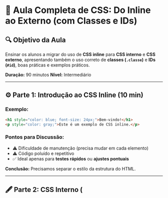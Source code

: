 # 📘 Aula Completa de CSS: Do Inline ao Externo (com Classes e IDs)

## 🔍 Objetivo da Aula

Ensinar os alunos a migrar do uso de **CSS inline** para **CSS interno** e **CSS externo**, apresentando também o uso correto de **classes (`.classe`)** e **IDs (`#id`)**, boas práticas e exemplos práticos.

**Duração:** 90 minutos
**Nível:** Intermediário

---

## ⚙️ Parte 1: Introdução ao CSS Inline (10 min)

### Exemplo:

```html
<h1 style="color: blue; font-size: 24px;">Bem-vindo!</h1>
<p style="color: gray;">Este é um exemplo de CSS inline.</p>
```

### Pontos para Discussão:

* ⚠️ Dificuldade de manutenção (precisa mudar em cada elemento)
* ⚠️ Código poluído e repetitivo
* ✅ Ideal apenas para **testes rápidos** ou **ajustes pontuais**

**Conclusão:** Precisamos separar o estilo da estrutura do HTML.

---

## 🖋️ Parte 2: CSS Interno (<style>) (25 min)

### Exemplo:

```html
<!DOCTYPE html>
<html lang="pt-BR">
<head>
  <meta charset="UTF-8">
  <title>Exemplo CSS Interno</title>
  <style>
    h1 {
      color: darkblue;
      text-align: center;
    }

    p {
      color: gray;
      font-size: 16px;
    }
  </style>
</head>
<body>
  <h1>Minha Página</h1>
  <p>Agora os estilos estão dentro da tag &lt;style&gt;!</p>
</body>
</html>
```

### Atividade:

1. Reproduzir o exemplo.
2. Alterar o **background** e as **margens**.

**Conclusão:** O CSS ficou centralizado, mas ainda dentro do HTML.

---

## 👀 Parte 3: Classes e IDs (15 min)

### Diferenças

| Tipo       | Símbolo | Função                             | Pode repetir? |
| ---------- | ------- | ---------------------------------- | ------------- |
| **Classe** | `.`     | Agrupar vários elementos parecidos | ✅ Sim         |
| **ID**     | `#`     | Identificar um elemento único      | ❌ Não         |

### Exemplo de Classe:

```html
<style>
  .botao {
    background-color: #007BFF;
    color: white;
    border: none;
    padding: 10px 15px;
    border-radius: 5px;
    cursor: pointer;
  }
  .botao:hover {
    background-color: #0056b3;
  }
</style>

<button class="botao">Salvar</button>
<button class="botao">Cancelar</button>
```

💡 **Use classe quando quiser repetir o estilo em vários elementos.**

### Exemplo de ID:

```html
<style>
  #cabecalho {
    background-color: darkgreen;
    color: white;
    text-align: center;
    padding: 20px;
  }
</style>

<header id="cabecalho">
  <h1>Meu Site</h1>
</header>
```

🔊 **Use ID quando o estilo se aplica a um único elemento.**

### Combinação de Ambos:

```html
<style>
  .secao {
    padding: 20px;
    border: 1px solid #ccc;
  }
  #sobre {
    background-color: #f0f8ff;
  }
  #contato {
    background-color: #fff0f0;
  }
</style>

<section id="sobre" class="secao">Sobre Nós</section>
<section id="contato" class="secao">Contato</section>
```

🔄 **Melhor prática:** use `class` para o estilo geral e `id` para identificar seções únicas.

---

## 📁 Parte 4: CSS Externo (25 min)

### Estrutura de Arquivos:

```
index.html
style.css
```

#### index.html

```html
<!DOCTYPE html>
<html lang="pt-BR">
<head>
  <meta charset="UTF-8">
  <title>Meu Site com CSS Externo</title>
  <link rel="stylesheet" href="style.css">
</head>
<body>
  <header id="topo">
    <h1>Minha Página com CSS Externo</h1>
    <p class="subtitulo">Aprendendo a separar o CSS</p>
  </header>

  <section>
    <p>Agora os estilos vêm de um arquivo separado!</p>
    <button class="btn">Clique Aqui</button>
  </section>

  <footer id="rodape">
    <p>&copy; 2025 - Meu Site</p>
  </footer>
</body>
</html>
```

#### style.css

```css
body {
  font-family: Arial, sans-serif;
  background-color: #f8f9fa;
  margin: 0;
  padding: 20px;
}

#topo {
  background-color: #007BFF;
  color: white;
  text-align: center;
  padding: 15px;
}

.subtitulo {
  font-size: 18px;
  color: #f1f1f1;
}

.btn {
  background-color: #007BFF;
  color: white;
  border: none;
  padding: 10px 15px;
  border-radius: 5px;
  cursor: pointer;
}
.btn:hover {
  background-color: #0056b3;
}

#rodape {
  background-color: #333;
  color: white;
  text-align: center;
  padding: 10px;
  margin-top: 30px;
}
```

**Discussão:**

* CSS externo é o mais **profissional**.
* Facilita a **manutenção** e o **reuso** entre várias páginas.

---

## 🔍 Revisão Final

| Conceito    | Função                    | Exemplo                       |
| ----------- | ------------------------- | ----------------------------- |
| **Inline**  | Estilo direto no elemento | `<p style="color:red">`       |
| **Interno** | Dentro da tag `<style>`   | `<style>p{color:red}</style>` |
| **Externo** | Em arquivo separado       | `style.css` + `<link>`        |
| **Classe**  | Reutilizável              | `.botao { ... }`              |
| **ID**      | Único                     | `#rodape { ... }`             |

---

**Mensagem final:**

> "HTML cria o corpo. CSS cria o estilo. Juntos, dão vida à sua página!"
